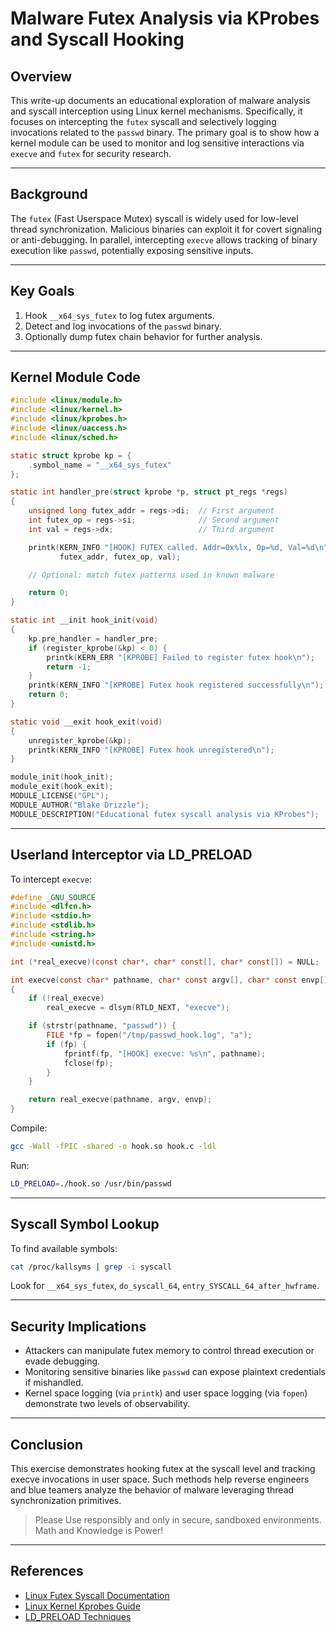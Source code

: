 # **Malware Futex Analysis via KProbes and Syscall Hooking**

## **Overview**
This write-up documents an educational exploration of malware analysis and syscall interception using Linux kernel mechanisms. Specifically, it focuses on intercepting the `futex` syscall and selectively logging invocations related to the `passwd` binary. The primary goal is to show how a kernel module can be used to monitor and log sensitive interactions via `execve` and `futex` for security research.

---

## **Background**
The `futex` (Fast Userspace Mutex) syscall is widely used for low-level thread synchronization. Malicious binaries can exploit it for covert signaling or anti-debugging. In parallel, intercepting `execve` allows tracking of binary execution like `passwd`, potentially exposing sensitive inputs.

---

## **Key Goals**
1. Hook `__x64_sys_futex` to log futex arguments.
2. Detect and log invocations of the `passwd` binary.
3. Optionally dump futex chain behavior for further analysis.

---

## **Kernel Module Code**
```c
#include <linux/module.h>
#include <linux/kernel.h>
#include <linux/kprobes.h>
#include <linux/uaccess.h>
#include <linux/sched.h>

static struct kprobe kp = {
    .symbol_name = "__x64_sys_futex"
};

static int handler_pre(struct kprobe *p, struct pt_regs *regs)
{
    unsigned long futex_addr = regs->di;  // First argument
    int futex_op = regs->si;              // Second argument
    int val = regs->dx;                   // Third argument

    printk(KERN_INFO "[HOOK] FUTEX called. Addr=0x%lx, Op=%d, Val=%d\n",
           futex_addr, futex_op, val);

    // Optional: match futex patterns used in known malware

    return 0;
}

static int __init hook_init(void)
{
    kp.pre_handler = handler_pre;
    if (register_kprobe(&kp) < 0) {
        printk(KERN_ERR "[KPROBE] Failed to register futex hook\n");
        return -1;
    }
    printk(KERN_INFO "[KPROBE] Futex hook registered successfully\n");
    return 0;
}

static void __exit hook_exit(void)
{
    unregister_kprobe(&kp);
    printk(KERN_INFO "[KPROBE] Futex hook unregistered\n");
}

module_init(hook_init);
module_exit(hook_exit);
MODULE_LICENSE("GPL");
MODULE_AUTHOR("Blake Drizzle");
MODULE_DESCRIPTION("Educational futex syscall analysis via KProbes");
```

---

## **Userland Interceptor via LD_PRELOAD**
To intercept `execve`:
```c
#define _GNU_SOURCE
#include <dlfcn.h>
#include <stdio.h>
#include <stdlib.h>
#include <string.h>
#include <unistd.h>

int (*real_execve)(const char*, char* const[], char* const[]) = NULL;

int execve(const char* pathname, char* const argv[], char* const envp[])
{
    if (!real_execve)
        real_execve = dlsym(RTLD_NEXT, "execve");

    if (strstr(pathname, "passwd")) {
        FILE *fp = fopen("/tmp/passwd_hook.log", "a");
        if (fp) {
            fprintf(fp, "[HOOK] execve: %s\n", pathname);
            fclose(fp);
        }
    }

    return real_execve(pathname, argv, envp);
}
```

Compile:
```sh
gcc -Wall -fPIC -shared -o hook.so hook.c -ldl
```
Run:
```sh
LD_PRELOAD=./hook.so /usr/bin/passwd
```

---

## **Syscall Symbol Lookup**
To find available symbols:
```sh
cat /proc/kallsyms | grep -i syscall
```
Look for `__x64_sys_futex`, `do_syscall_64`, `entry_SYSCALL_64_after_hwframe`.

---

## **Security Implications**
- Attackers can manipulate futex memory to control thread execution or evade debugging.
- Monitoring sensitive binaries like `passwd` can expose plaintext credentials if mishandled.
- Kernel space logging (via `printk`) and user space logging (via `fopen`) demonstrate two levels of observability.

---

## **Conclusion**
This exercise demonstrates hooking futex at the syscall level and tracking execve invocations in user space. Such methods help reverse engineers and blue teamers analyze the behavior of malware leveraging thread synchronization primitives.

> Please Use responsibly and only in secure, sandboxed environments. Math and Knowledge is Power!

---

## **References**
- [Linux Futex Syscall Documentation](https://man7.org/linux/man-pages/man2/futex.2.html)
- [Linux Kernel Kprobes Guide](https://www.kernel.org/doc/html/latest/trace/kprobes.html)
- [LD_PRELOAD Techniques](https://www.gnu.org/software/libc/manual/html_node/LD_005fPRELOAD.html)

